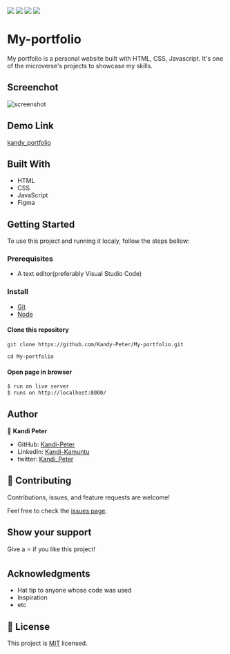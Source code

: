 ![](https://img.shields.io/badge/Microverse-blueviolet)
![](https://img.shields.io/badge/Html-blue)
![](https://img.shields.io/badge/css-red)
![](https://img.shields.io/badge/Javascript-pink)

# My-portfolio
My portfolio is a personal website built with HTML, CSS, Javascript. It's one of the microverse's projects to showcase my skills. 

## Screenchot

![screenshot]()
## Demo Link
[kandy_portfolio](https://kandy-peter.github.io/My-portfolio/)
## Built With

- HTML
- CSS
- JavaScript
- Figma

## Getting Started

To use this project and running it localy, follow the steps bellow:

### Prerequisites
 - A text editor(preferably Visual Studio Code)

### Install
  -  [Git](https://git-scm.com/downloads)
  -  [Node](https://nodejs.org/en/download/)

#### Clone this repository

`git clone https://github.com/Kandy-Peter/My-portfolio.git`

`cd My-portfolio`

#### Open page in browser
```bash
$ run on live server
$ runs on http://localhost:8000/
```
## Author

👤 **Kandi Peter**

- GitHub: [Kandi-Peter](https://github.com/Kandy-Peter)
- LinkedIn: [Kandi-Kamuntu](https://www.linkedin.com/in/kandi-peter-a49590212/)
- twitter: [Kandi_Peter](https://twitter.com/peter_kandy)

## 🤝 Contributing

Contributions, issues, and feature requests are welcome!

Feel free to check the [issues page](../../issues/).

## Show your support

Give a ⭐️ if you like this project!

## Acknowledgments

- Hat tip to anyone whose code was used
- Inspiration
- etc

## 📝 License

This project is [MIT](./MIT.md) licensed.